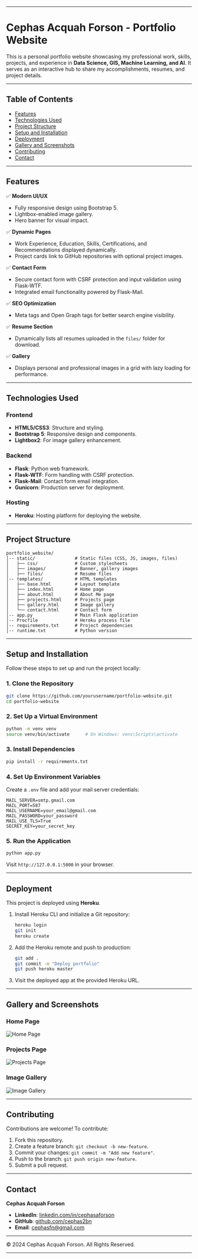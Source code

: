 
---

# **Cephas Acquah Forson - Portfolio Website**

This is a personal portfolio website showcasing my professional work, skills, projects, and experience in **Data Science, GIS, Machine Learning, and AI**. It serves as an interactive hub to share my accomplishments, resumes, and project details.

---

## **Table of Contents**

- [Features](#features)
- [Technologies Used](#technologies-used)
- [Project Structure](#project-structure)
- [Setup and Installation](#setup-and-installation)
- [Deployment](#deployment)
- [Gallery and Screenshots](#gallery-and-screenshots)
- [Contributing](#contributing)
- [Contact](#contact)

---

## **Features**

✅ **Modern UI/UX**  
- Fully responsive design using Bootstrap 5.  
- Lightbox-enabled image gallery.  
- Hero banner for visual impact.

✅ **Dynamic Pages**  
- Work Experience, Education, Skills, Certifications, and Recommendations displayed dynamically.  
- Project cards link to GitHub repositories with optional project images.

✅ **Contact Form**  
- Secure contact form with CSRF protection and input validation using Flask-WTF.  
- Integrated email functionality powered by Flask-Mail.

✅ **SEO Optimization**  
- Meta tags and Open Graph tags for better search engine visibility.

✅ **Resume Section**  
- Dynamically lists all resumes uploaded in the `files/` folder for download.

✅ **Gallery**  
- Displays personal and professional images in a grid with lazy loading for performance.

---

## **Technologies Used**

### **Frontend**  
- **HTML5/CSS3**: Structure and styling.  
- **Bootstrap 5**: Responsive design and components.  
- **Lightbox2**: For image gallery enhancement.

### **Backend**  
- **Flask**: Python web framework.  
- **Flask-WTF**: Form handling with CSRF protection.  
- **Flask-Mail**: Contact form email integration.  
- **Gunicorn**: Production server for deployment.

### **Hosting**  
- **Heroku**: Hosting platform for deploying the website.

---

## **Project Structure**

```
portfolio_website/
│-- static/               # Static files (CSS, JS, images, files)
│   ├── css/              # Custom stylesheets
│   ├── images/           # Banner, gallery images
│   ├── files/            # Resume files
│-- templates/            # HTML templates
│   ├── base.html         # Layout template
│   ├── index.html        # Home page
│   ├── about.html        # About Me page
│   ├── projects.html     # Projects page
│   ├── gallery.html      # Image gallery
│   └── contact.html      # Contact form
│-- app.py                # Main Flask application
│-- Procfile              # Heroku process file
│-- requirements.txt      # Project dependencies
│-- runtime.txt           # Python version
```

---

## **Setup and Installation**

Follow these steps to set up and run the project locally:

### **1. Clone the Repository**

```bash
git clone https://github.com/yourusername/portfolio-website.git
cd portfolio-website
```

### **2. Set Up a Virtual Environment**

```bash
python -m venv venv
source venv/bin/activate      # On Windows: venv\Scripts\activate
```

### **3. Install Dependencies**

```bash
pip install -r requirements.txt
```

### **4. Set Up Environment Variables**

Create a `.env` file and add your mail server credentials:

```plaintext
MAIL_SERVER=smtp.gmail.com
MAIL_PORT=587
MAIL_USERNAME=your_email@gmail.com
MAIL_PASSWORD=your_password
MAIL_USE_TLS=True
SECRET_KEY=your_secret_key
```

### **5. Run the Application**

```bash
python app.py
```

Visit `http://127.0.0.1:5000` in your browser.

---

## **Deployment**

This project is deployed using **Heroku**.

1. Install Heroku CLI and initialize a Git repository:

   ```bash
   heroku login
   git init
   heroku create
   ```

2. Add the Heroku remote and push to production:

   ```bash
   git add .
   git commit -m "Deploy portfolio"
   git push heroku master
   ```

3. Visit the deployed app at the provided Heroku URL.

---

## **Gallery and Screenshots**

### **Home Page**
![Home Page](static/images/banner.png)

### **Projects Page**
![Projects Page](static/images/projects.png)

### **Image Gallery**
![Image Gallery](static/images/gallery.png)

---

## **Contributing**

Contributions are welcome! To contribute:

1. Fork this repository.
2. Create a feature branch: `git checkout -b new-feature`.
3. Commit your changes: `git commit -m "Add new feature"`.
4. Push to the branch: `git push origin new-feature`.
5. Submit a pull request.

---

## **Contact**

**Cephas Acquah Forson**  
- **LinkedIn**: [linkedin.com/in/cephasaforson](https://www.linkedin.com/in/cephasaforson/)  
- **GitHub**: [github.com/cephas2bn](https://github.com/cephas2bn)  
- **Email**: cephasfn@gmail.com  

---

© 2024 Cephas Acquah Forson. All Rights Reserved.  

--- 
